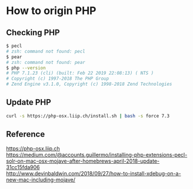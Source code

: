 # How to origin PHP

## Checking PHP

```bash
$ pecl
# zsh: command not found: pecl
$ pear
# zsh: command not found: pear
$ php --version
# PHP 7.1.23 (cli) (built: Feb 22 2019 22:08:13) ( NTS )
# Copyright (c) 1997-2018 The PHP Group
# Zend Engine v3.1.0, Copyright (c) 1998-2018 Zend Technologies
```

## Update PHP

```bash
curl -s https://php-osx.liip.ch/install.sh | bash -s force 7.3
```

## Reference

<https://php-osx.liip.ch>  
<https://medium.com/@accounts.guillermo/installing-php-extensions-pecl-solr-on-mac-osx-mojave-after-homebrews-april-2018-update-31cc15fda906>  
<http://www.devinbaldwin.com/2018/09/27/how-to-install-xdebug-on-a-new-mac-including-mojave/>
